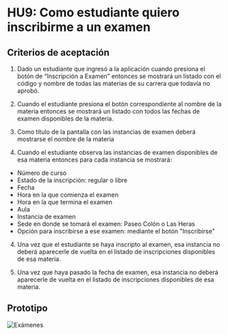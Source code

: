 # HU9: Como estudiante quiero inscribirme a un examen

## Criterios de aceptación

1. Dado un estudiante que ingresó a la aplicación cuando presiona el botón de “Inscripción a Examen” entonces se mostrará un listado con el código y nombre de todas las materias de su carrera que todavía no aprobó.

2. Cuando el estudiante presiona el botón correspondiente al nombre de la materia entonces se mostrará un listado con todos las fechas de examen disponibles de la materia.

3. Como título de la pantalla con las instancias de examen deberá mostrarse el nombre de la materia

3. Cuando el estudiante observa las instancias de examen disponibles de esa materia entonces para cada instancia se mostrará:
+ Número de curso 
+ Estado de la inscripción: regular o libre
+ Fecha
+ Hora en la que comienza el examen
+ Hora en la que termina el examen
+ Aula 
+ Instancia de examen
+ Sede en donde se tomará el examen: Paseo Colón o Las Heras 
+ Opción para inscribirse a ese examen: mediante el botón "Inscribirse"

4. Una vez que el estudiante se haya inscripto al examen, esa instancia no deberá aparecerle de vuelta en el listado de inscripciones disponibles de esa materia.

5. Una vez que haya pasado la fecha de examen, esa instancia no deberá aparecerle de vuelta en el listado de inscripciones disponibles de esa materia.


## Prototipo

![Exámenes](./prototipos/inscripcion_examen.png)
